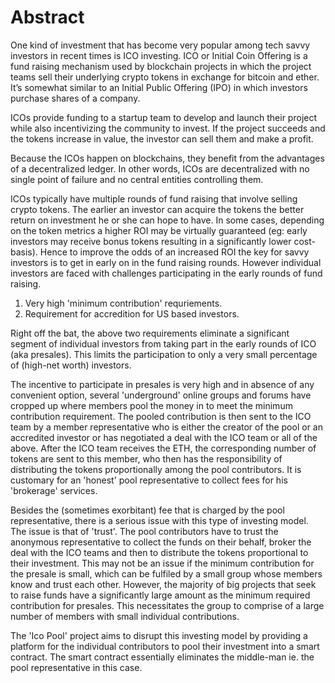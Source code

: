 # Abstract

One kind of investment that has become very popular among tech savvy investors in recent times is ICO investing. ICO or Initial Coin Offering is a fund raising mechanism used by blockchain projects in which the project teams  sell their underlying crypto tokens in exchange for bitcoin and ether. It’s somewhat similar to an Initial Public Offering (IPO) in which investors purchase shares of a company.

ICOs provide funding to a startup team to develop and launch their project while also incentivizing the community to invest. If the project succeeds and the tokens increase in value, the investor can sell them and make a profit.

Because the ICOs happen on blockchains, they benefit from the advantages of a decentralized ledger. In other words, ICOs are decentralized with no single point of failure and no central entities controlling them.
 
ICOs typically have multiple rounds of fund raising that involve selling crypto tokens. The earlier an investor can acquire the tokens the better return on investment he or she can hope to have. In some cases, depending on the token metrics a higher ROI may be virtually guaranteed (eg: early investors may receive bonus tokens resulting in a significantly lower cost-basis). Hence to improve the odds of an increased ROI the key for savvy investors is to get in early on in the fund raising rounds. However individual investors are faced with challenges participating in the early rounds of fund raising.
 
 1. Very high 'minimum contribution' requriements.
 2. Requirement for accredition for US based investors.
 
Right off the bat, the above two requirements  eliminate a significant segment of individual investors from taking part in the early rounds of ICO (aka presales). This limits the participation to only a very small percentage of (high-net worth) investors. 

The incentive to participate in presales is very high and in absence of any convenient option, several 'underground' online groups and forums have cropped up where members pool the money in to meet the minimum contribution requirement. The pooled contribution is then sent to the ICO team by a member representative who is either the creator of the pool or an accredited investor or has negotiated a deal with the ICO team or all of the above. After the ICO team receives the ETH, the corresponding number of tokens are sent to this member, who then has the responsibility of distributing the tokens proportionally among the pool contributors. It is customary for an 'honest' pool representative to collect fees for his 'brokerage' services.

Besides the (sometimes exorbitant) fee that is charged by the pool representative, there is a serious issue with this type of investing model. The issue is that of 'trust'. The pool contributors have to trust the anonymous representative to collect the funds on their behalf, broker the deal with the ICO teams and then to distribute the tokens proportional to their investment. This may not be an issue if the minimum contribution for the presale is small, which can be fulfiled by a small group whose members know and trust each other. However, the majority of big projects that seek to raise funds have a significantly large amount as the minimum required contribution for presales. This necessitates the group to comprise of a large number of members with small individual contributions.
 
 The 'Ico Pool' project aims to disrupt this investing model by providing a platform for the individual contributors to pool their investment into a smart contract. The smart contract essentially eliminates the middle-man ie. the pool representative in this case.
